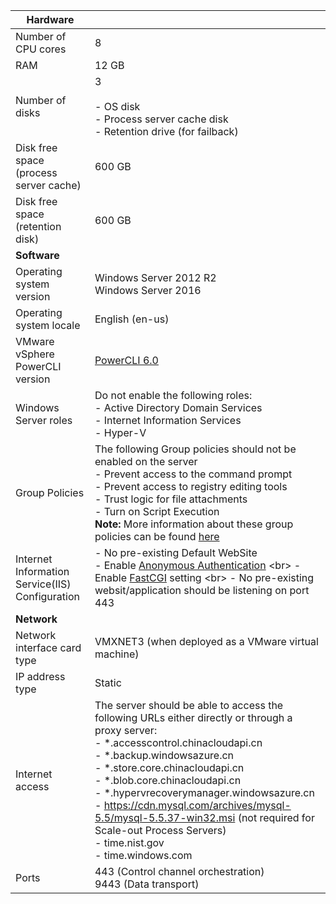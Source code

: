 | **Hardware** | |
| --- |---|
| Number of CPU cores| 8 |
| RAM| 12 GB|
| Number of disks | 3 <br><br> - OS disk<br> - Process server cache disk<br> - Retention drive (for failback)|
| Disk free space (process server cache) | 600 GB
| Disk free space (retention disk) | 600 GB|
| **Software** | |
| Operating system version | Windows Server 2012 R2 <br> Windows Server 2016 |
| Operating system locale | English (en-us)|
| VMware vSphere PowerCLI version | [PowerCLI 6.0](https://my.vmware.com/web/vmware/details?productId=491&downloadGroup=PCLI600R1 "PowerCLI 6.0")|
| Windows Server roles | Do not enable the following roles: <br> - Active Directory Domain Services <br>- Internet Information Services <br> - Hyper-V |
| Group Policies| The following Group policies should not be enabled on the server <br> - Prevent access to the command prompt <br> - Prevent access to registry editing tools <br> - Trust logic for file attachments <br> - Turn on Script Execution <br> **Note:** More information about these group policies can be found [here](https://technet.microsoft.com/library/gg176671(v=ws.10).aspx)|
| Internet Information Service(IIS) Configuration | - No pre-existing Default WebSite <br> - Enable  [Anonymous Authentication](https://technet.microsoft.com/library/cc731244(v=ws.10).aspx) <br> - Enable [FastCGI](https://technet.microsoft.com/library/cc753077(v=ws.10).aspx) setting  <br> - No pre-existing websit/application should be listening on port 443<br>|
| **Network** | |
| Network interface card type | VMXNET3 (when deployed as a VMware virtual machine) |
| IP address type | Static |
| Internet access | The server should be able to access the following URLs either directly or through a proxy server: <br> - \*.accesscontrol.chinacloudapi.cn<br> - \*.backup.windowsazure.cn <br>- \*.store.core.chinacloudapi.cn<br> - \*.blob.core.chinacloudapi.cn<br> - \*.hypervrecoverymanager.windowsazure.cn <br> - https://cdn.mysql.com/archives/mysql-5.5/mysql-5.5.37-win32.msi (not required for Scale-out Process Servers) <br> - time.nist.gov <br> - time.windows.com |
| Ports | 443 (Control channel orchestration)<br>9443 (Data transport)|
<!-- ms.date: 01/01/2018 -->
<!-- Update_Description: wording update -->